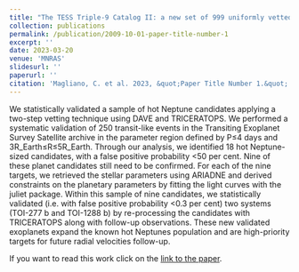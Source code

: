 ```yaml
---
title: "The TESS Triple-9 Catalog II: a new set of 999 uniformly vetted exoplanet candidates"
collection: publications
permalink: /publication/2009-10-01-paper-title-number-1
excerpt: ''
date: 2023-03-20
venue: 'MNRAS'
slidesurl: ''
paperurl: ''
citation: 'Magliano, C. et al. 2023, &quot;Paper Title Number 1.&quot; <i>Journal 1</i>. 1(1).'
---
```


We statistically validated a sample of hot Neptune candidates applying a two-step vetting technique using DAVE and TRICERATOPS. We performed a systematic validation of 250 transit-like events in the Transiting Exoplanet Survey Satellite archive in the parameter region defined by  P≤4 days  and  3R_Earth≤R≤5R_Earth. Through our analysis, we identified 18 hot Neptune-sized candidates, with a false positive probability <50 per cent. Nine of these planet candidates still need to be confirmed. For each of the nine targets, we retrieved the stellar parameters using ARIADNE and derived constraints on the planetary parameters by fitting the light curves with the juliet package. Within this sample of nine candidates, we statistically validated (i.e. with false positive probability  <0.3 per cent) two systems (TOI-277 b and TOI-1288 b) by re-processing the candidates with TRICERATOPS along with follow-up observations. These new validated exoplanets expand the known hot Neptunes population and are high-priority targets for future radial velocities follow-up.

<div class="wordwrap"> If you want to read this work click on the <a href="{{[https://watermark.silverchair.com/stac3404.pdf?token=AQECAHi208BE49Ooan9kkhW_Ercy7Dm3ZL_9Cf3qfKAc485ysgAAA1YwggNSBgkqhkiG9w0BBwagggNDMIIDPwIBADCCAzgGCSqGSIb3DQEHATAeBglghkgBZQMEAS4wEQQMOklPrhfetaRbcorAAgEQgIIDCdbLPqNGkrIdW4gpCjuu760mB6txl-FbKeTPmn70mhI7ziCtWXXqeGGrg1-BaZnkKoA3QXifwS_YfT-lwLlyYli4I_KQi4JdBvYYPQVbYcidcwR6NJsCCrdsPotVjFXCMiBREm-mD-JRSb54aTlNt3tHo5PrGRG2EeSk3zaq_JwT7_CMY4VySJ7zfqJ9pNieO33lGkxJe8ZdVmS5VbtqmLInVwFQIwAHZT5FMKpA0TU3f1dS4nIGYj8GkR_qt9cxm5FFMuZ5RE6VRLvsoByo-uhb9KQ5Kb_wGYUFEkVhmKnHQMFe1iHLhLfMyyX7TdXLdwLjqpsmr6hMJEwkZNhHmr3DKtWmt9CBTu1xKk_YpoEE909JHtP8v1AvHNu3k7UjaN_huRjKCBKYaIi2ZaF1Bm4vqk7ImHnj2e5iMzILEgCiRehAf7j6bFsYRK-8JaMcMh4Y_NKRCuAMqf8I3u3AlLUPg3BD9x9wlTvioi9RDtoT2-SvKZWsRITb03M8xVbdZHm-j9I82S2dL-YVXPiZErAvr4AOSNtaBKsnI8USN3C8YB5wujXkxWpnXXjrnIs7EBDwRtNctXPvQJEGgc6Bv0Nbg56W4rkJ7e0LxAqUZF3bDIxSJFnp2lNdvLh3DWzrbJd-eg5v7TXmpMrHTjD7Biiev1WMrZfJPfkxZLseqj44y0YjzVV3e1LrrZIvTUIZZjEXZrs4XrkbjVyWlPvXQkdWukXllmV7l7EWJM8NHLlfJmUQ-_bwEGRiNAJUSOcEmO_NST5UmU_evcjtnDEmgi-ukZqaiWsZc0qGy75dIq0EIRbpWgRFP0iL1mKr5GWslBszUmSiy-9QBGhITkAtcq0QtpV75KG2aUMACOFj-FW35uCCegYJhCD9yf8GSlyzbAoUPsV6QBHDpcrdfroV4J8WMhkqLlyPsaINNQQmVLNzXBu_gVxg41SDAzGsoYyIRineLyTuz__JF6HV0tol-PmckP0MIlUtqILCjtgIZzJtIxKPBKrHCq9IuXgKM7-b6fIPMJhVFZdkrA]}}"> link to the paper</a>.</div>
